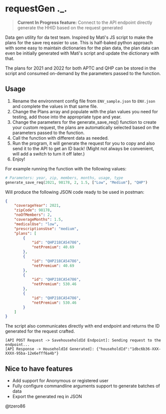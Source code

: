 # requestGen ._.

> **Current In Progress feature:** Connect to the API endpoint directly generate the HHID based on the request generated



Data gen utility for da test team. Inspired by Mati's JS script to make the plans for the save req easier to use.
This is half-baked python approach with some easy to maintain dictionaries for the plan data, the plan data can even be initially generated with Mati's script and update the dictionary with that.

The plans for 2021 and 2022 for both APTC and QHP can be stored in the script and consumed on-demand by the parameters passed to the function.


## Usage

1. Rename the environment config file from `ENV_sample.json` to `ENV.json` and complete the values in that same file.
2. Change the Plans array and populate with the plan values you need for testing, add those into the appropriate type and year.
3. Change the parameters for the generate_save_req() function to create your custom request, the plans are automatically selected based on the parameters passed to the function.
4. Call the function with different data as needed.
5. Run the program, it will generate the request for you to copy and also send it to the API to get an ID back! (Might not always be convenient, will add a switch to turn it off later.)
6. Enjoy!


For example running the function with the following values:

```python
# Parameters: year, zip, members, months, usage, type
generate_save_req(2021, 98178, 2, 1.5, ["Low", "Medium"], "QHP")
```

Will produce the following JSON code ready to be used in postman:

```JSON
{
    "coverageYear": 2021,
    "zipCode": 98178,
    "noOfMembers": 2,
    "coverageMonths": 1.5,
    "medicalUse": "low",
    "prescriptionsUse": "medium",
    "plans": [
        {
            "id": "QHP218CA54786",
            "netPremium": 40.69
        },
        {
            "id": "QHP218CA54786",
            "netPremium": 40.69
        },
        {
            "id": "QHP218CA54786",
            "netPremium": 530.46
        },
        {
            "id": "QHP218CA54786",
            "netPremium": 530.46
        }
    ]
}

```

The script also communicates directly with end endpoint and returns the ID generated for the request crafted.

```
[API POST Request -> SavehouseholdId Endpoint]: Sending request to the endpoint...
[API Response -> HouseholdId Generated]: {"householdId":"1dbc6b36-XXX-XXXX-95ba-12e6efff6a4b"}
```


## Nice to have features

- Add support for Anonymous or registered user
- Fully configure commandline arguments support to generate batches of data
- Export the generated req in JSON


@tzero86


